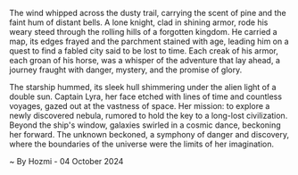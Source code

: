 
The wind whipped across the dusty trail, carrying the scent of pine and the faint hum of distant bells.  A lone knight, clad in shining armor, rode his weary steed through the rolling hills of a forgotten kingdom. He carried a map, its edges frayed and the parchment stained with age, leading him on a quest to find a fabled city said to be lost to time. Each creak of his armor, each groan of his horse, was a whisper of the adventure that lay ahead, a journey fraught with danger, mystery, and the promise of glory.

The starship hummed, its sleek hull shimmering under the alien light of a double sun. Captain Lyra, her face etched with lines of time and countless voyages, gazed out at the vastness of space. Her mission: to explore a newly discovered nebula, rumored to hold the key to a long-lost civilization. Beyond the ship's window, galaxies swirled in a cosmic dance, beckoning her forward.  The unknown beckoned, a symphony of danger and discovery, where the boundaries of the universe were the limits of her imagination. 

~ By Hozmi - 04 October 2024
